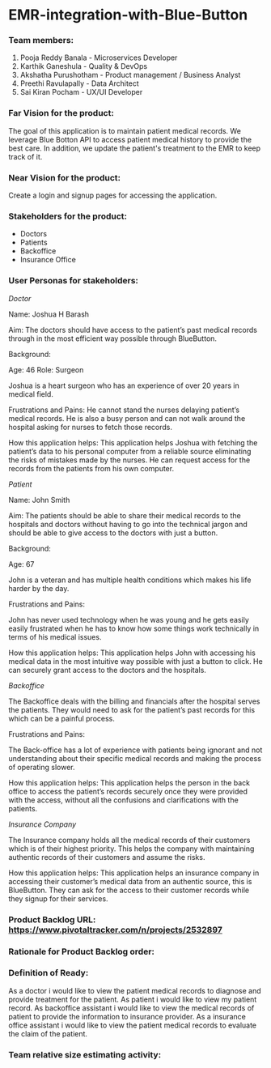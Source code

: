 # EMR-integration-with-Blue-Button

### Team members:

1. Pooja Reddy Banala - Microservices Developer
2. Karthik Ganeshula - Quality & DevOps
3. Akshatha Purushotham - Product management / Business Analyst
4. Preethi Ravulapally - Data Architect
5. Sai Kiran Pocham - UX/UI Developer

### Far Vision for the product: <br>
   The goal of this application is to maintain patient medical records. We leverage Blue Botton API to access patient medical history to provide the best care. In addition, we update the patient's treatment to the EMR to keep track of it.

### Near Vision for the product:
   Create a login and signup pages for accessing the application.

### Stakeholders for the product: 
   - Doctors
   - Patients
   - Backoffice
   - Insurance Office

### User Personas for stakeholders:

_Doctor_

Name: Joshua H Barash

Aim: The doctors should have access to the patient’s past medical records through in the most efficient way possible through BlueButton.

Background: 

Age: 46
Role: Surgeon

Joshua is a heart surgeon who has an experience of over 20 years in medical field. 

Frustrations and Pains: He cannot stand the nurses delaying patient’s medical records. He is also a busy person and can not walk around the hospital asking for nurses to fetch those records. 

How this application helps: This application helps Joshua with fetching the patient’s data to his personal computer from a reliable source eliminating the risks of mistakes made by the nurses. He can request access for the records from the patients from his own computer.

_Patient_

Name: John Smith

Aim: The patients should be able to share their medical records to the hospitals and doctors without having to go into the technical jargon and should be able to give access to the doctors with just a button.

Background:

Age: 67

John is a veteran and has multiple health conditions which makes his life harder by the day.

Frustrations and Pains:

John has never used technology when he was young and he gets easily easily frustrated when he has to know how some things work technically in terms of his medical issues.

How this application helps:  This application helps John with accessing his medical data in the most intuitive way possible with just a button to click. He can securely grant access to the doctors and the hospitals.

_Backoffice_

The Backoffice deals with the billing and financials after the hospital serves the patients. They would need to ask for the patient’s past records for this which can be a painful process.

Frustrations and Pains:

The Back-office has a lot of experience with patients being ignorant and not understanding about their specific medical records and making the process of operating slower. 

How this application helps: This application helps the person in the back office to access the patient’s records securely once they were provided with the access, without all the confusions and clarifications with the patients.

_Insurance_ _Company_

The Insurance company holds all the medical records of their customers which is of their highest priority. This helps the company with maintaining authentic records of their customers and assume the risks.

How this application helps: This application helps an insurance company in accessing their customer’s medical data from an authentic source, this is BlueButton. They can ask for the access to their customer records while they signup for their services.


### Product Backlog URL: https://www.pivotaltracker.com/n/projects/2532897

### Rationale for Product Backlog order:

### Definition of Ready:
   As a doctor i would like to view the patient medical records to diagnose and provide treatment for the patient. As patient i would like to view my patient record. As backoffice assistant i would like to view the medical records of patient to provide the information to insurance provider. As a insurance office assistant i would like to view the patient medical records to evaluate the claim of the patient.

### Team relative size estimating activity:

